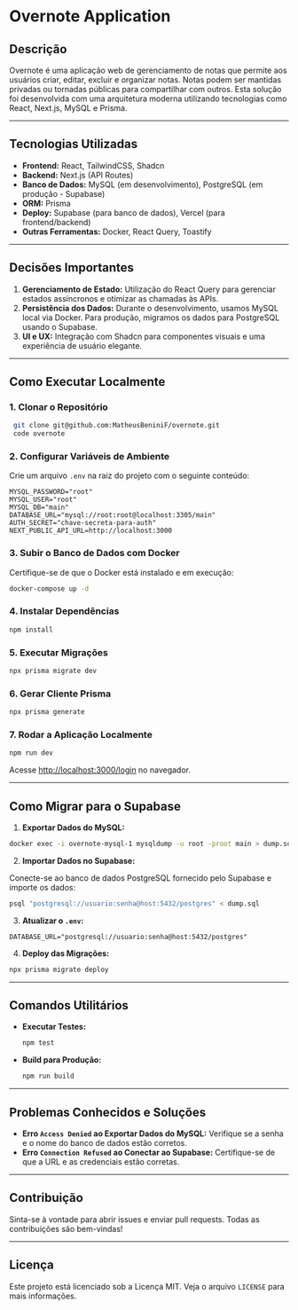 # Overnote Application

## Descrição

Overnote é uma aplicação web de gerenciamento de notas que permite aos usuários criar, editar, excluir e organizar notas. Notas podem ser mantidas privadas ou tornadas públicas para compartilhar com outros. Esta solução foi desenvolvida com uma arquitetura moderna utilizando tecnologias como React, Next.js, MySQL e Prisma.

---

## Tecnologias Utilizadas

- **Frontend:** React, TailwindCSS, Shadcn
- **Backend:** Next.js (API Routes)
- **Banco de Dados:** MySQL (em desenvolvimento), PostgreSQL (em produção - Supabase)
- **ORM:** Prisma
- **Deploy:** Supabase (para banco de dados), Vercel (para frontend/backend)
- **Outras Ferramentas:** Docker, React Query, Toastify

---

## Decisões Importantes

1. **Gerenciamento de Estado:** Utilização do React Query para gerenciar estados assíncronos e otimizar as chamadas às APIs.
2. **Persistência dos Dados:** Durante o desenvolvimento, usamos MySQL local via Docker. Para produção, migramos os dados para PostgreSQL usando o Supabase.
3. **UI e UX:** Integração com Shadcn para componentes visuais e uma experiência de usuário elegante.

---

## Como Executar Localmente

### **1. Clonar o Repositório**

```bash
 git clone git@github.com:MatheusBeniniF/overnote.git
 code overnote
```

### **2. Configurar Variáveis de Ambiente**

Crie um arquivo `.env` na raiz do projeto com o seguinte conteúdo:

```env
MYSQL_PASSWORD="root"
MYSQL_USER="root"
MYSQL_DB="main"
DATABASE_URL="mysql://root:root@localhost:3305/main"
AUTH_SECRET="chave-secreta-para-auth"
NEXT_PUBLIC_API_URL=http://localhost:3000
```

### **3. Subir o Banco de Dados com Docker**

Certifique-se de que o Docker está instalado e em execução:

```bash
docker-compose up -d
```

### **4. Instalar Dependências**

```bash
npm install
```

### **5. Executar Migrações**

```bash
npx prisma migrate dev
```

### **6. Gerar Cliente Prisma**

```bash
npx prisma generate
```

### **7. Rodar a Aplicação Localmente**

```bash
npm run dev
```

Acesse [http://localhost:3000/login](http://localhost:3000/login) no navegador.

---

## Como Migrar para o Supabase

1. **Exportar Dados do MySQL:**

```bash
docker exec -i overnote-mysql-1 mysqldump -u root -proot main > dump.sql
```

2. **Importar Dados no Supabase:**

Conecte-se ao banco de dados PostgreSQL fornecido pelo Supabase e importe os dados:

```bash
psql "postgresql://usuario:senha@host:5432/postgres" < dump.sql
```

3. **Atualizar o `.env`:**

```env
DATABASE_URL="postgresql://usuario:senha@host:5432/postgres"
```

4. **Deploy das Migrações:**

```bash
npx prisma migrate deploy
```

---

## Comandos Utilitários

- **Executar Testes:**
  ```bash
  npm test
  ```
- **Build para Produção:**
  ```bash
  npm run build
  ```

---

## Problemas Conhecidos e Soluções

- **Erro `Access Denied` ao Exportar Dados do MySQL:** Verifique se a senha e o nome do banco de dados estão corretos.
- **Erro `Connection Refused` ao Conectar ao Supabase:** Certifique-se de que a URL e as credenciais estão corretas.

---

## Contribuição

Sinta-se à vontade para abrir issues e enviar pull requests. Todas as contribuições são bem-vindas!

---

## Licença

Este projeto está licenciado sob a Licença MIT. Veja o arquivo `LICENSE` para mais informações.
